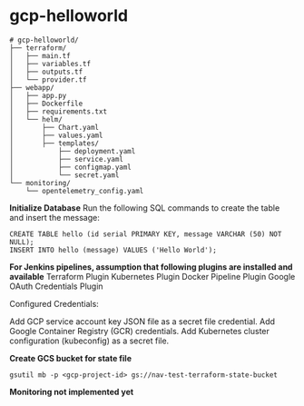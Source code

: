 # gcp-helloworld

```
# gcp-helloworld/
├── terraform/
│   ├── main.tf
│   ├── variables.tf
│   ├── outputs.tf
│   └── provider.tf
├── webapp/
│   ├── app.py
│   ├── Dockerfile
│   ├── requirements.txt
│   └── helm/
│       ├── Chart.yaml
│       ├── values.yaml
│       ├── templates/
│           ├── deployment.yaml
│           ├── service.yaml
│           ├── configmap.yaml
│           └── secret.yaml
└── monitoring/
    └── opentelemetry_config.yaml
```

**Initialize Database**
Run the following SQL commands to create the table and insert the message:

```
CREATE TABLE hello (id serial PRIMARY KEY, message VARCHAR (50) NOT NULL);
INSERT INTO hello (message) VALUES ('Hello World');
```



**For Jenkins pipelines, assumption that following plugins are installed and available**
Terraform Plugin
Kubernetes Plugin
Docker Pipeline Plugin
Google OAuth Credentials Plugin

Configured Credentials:

Add GCP service account key JSON file as a secret file credential.
Add Google Container Registry (GCR) credentials.
Add Kubernetes cluster configuration (kubeconfig) as a secret file.

**Create GCS bucket for state file**
```
gsutil mb -p <gcp-project-id> gs://nav-test-terraform-state-bucket
```

**Monitoring not implemented yet**
